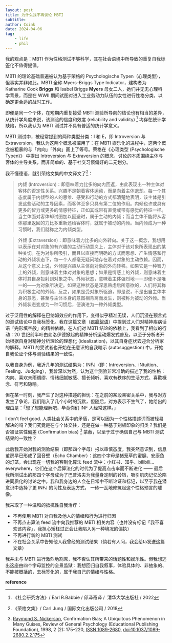 ```yaml
---
layout: post
title: 为什么我不再谈论 MBTI
subtitle: 
author: Coink
date: 2024-04-06
tag: 
    - life
    - phil
---
```

我的观点是：MBTI 作为性格测试不够科学，其在社会语境中所导致的重复自我标签化不值得提倡。

MBTI 的理论基础普遍被认为基于荣格的 Psychologische Typen（心理类型），但事实并非如此。MBTI 全称 Myers–Briggs Type Indicator，建构者为 Katharine Cook **Briggs** 和 Isabel Briggs **Myers** 母女二人，她们并无无心理科学背景，而是在 WWII 期间试图对进入工业劳动力队伍的女性进行性格分类，以确定更合适的战时工作。

即便是同一个个体，在短期内重复接受 MBTI 测验所导向的结论也有相当的差异，从统计学角度来说，该测验的信度和效度 (reliability and validity) [^1] 均存在统计学缺陷，所以我认为 MBTI 测试并不具有普适的统计学意义。

MBTI 测试中，被经常提到的两种类型分类：I 和 E，即 Introversion 与 Extraversion，我认为这两个概念被滥用了：在 MBTI 娱乐化的进程中，这两个概念被粗暴的与「内向」「外向」画上了等号。荣格在《心理类型 (Psychologische Typen)》 中提出 Introversion 与 Extraversion 的概念，讨论的本质围绕主体与客体的主导关系，而非简单的、基于社交习惯偏好的二元划分。

我不懂德语，就引荣格文集的中文译文了[^2]：

> 内倾 (Introversion)：即意味着力比多的向内回返，由此表现出一种主体对客体的否定性关系。兴趣不是朝着客体运动，而是向着主体退却。每一个其态度属于内倾型的人的思维、感受和行动的方式都清楚地表明，该主体是引发这些活动的主导因素，而客体至多只具有第二位的作用。内倾也许或具有更多的智力或更多的情感特征，正如其或带有直觉或带有感觉的特征一样。当主体面对客体却试图加以回避时，属于主动的内倾；而当主体不能将从客体那里返回的力比多重新还给客体时，就属于被动的内倾。当内倾成为一种习惯时，我们就称之为内倾类型。

> 外倾 (Extraversion)：即意味着力比多的向外转向。关于这一概念，我想用以表示在对对象的有兴趣的主动行动意义上，主体对于该对象所表现出的某种关切。在为对象所吸引，而且以直接而明确的方式而思想、产生情感和行动的外倾状态下，每一个人都毫无疑问地存在着对对象的主动依赖。因而，从这个意义上说，外倾是兴趣从主体向对象的外向转移。如果它是一种智力上的外倾，则意味着主体对对象的思想；如果是情感上的外倾，则意味着主体将其自身投射到对象之中。外倾状态，意味着主体强烈地——即便不是唯一的——为对象所决定。如果这种状态是深思熟虑后所意欲的，人们将其称为积极主动的外倾，反之，如果是受对象所驱迫，即是说，不是出自主体本身的意愿，甚至与主体本身的意图相背离而发生，则被称为被动的外倾。当外倾状态变成为一种习惯后，便演进为一种外倾类型。

过于泛用性的解释在巴纳姆效应的作用下，变得似乎精准无误，人们沉浸在预言式的测试结论中自我标签化。我在这篇文章（[疯癫絮语](https://coink.wang/bipolar-disorder.html)）中提到过人们对精神疾病话语「完形填空般」的精神依赖，在人们对 MBTI 结论的依赖上，我看到了相似的行动：20 世纪前半叶由弗洛伊德掀起的精神分析运动爆发式普及，以至于分析者开始根据自身对精神分析理论的理想化 (idealization)，以其自身症状去迎合分析家的解释。MBTI 的受试者也开始在无意识的自我暗示 (autosuggestion) 中，开始自我论证个体与测验结果的一致性。

以我自身为例，我近几年的测试结果为：INFJ（即：Introversion、iNtuition、Feeling、Judging），我曾深以为然，认为这个测验非常准确的描述了我的性格：内向、喜欢未雨绸缪、情绪细腻敏感、擅长倾听、喜欢有秩序的生活方式、喜歡概念、符号和隐喻。

但在某一时刻，我产生了对这种描述的担忧：在之前的某段亲密关系中，我与对方发生了争论，我们陷入了几个小时的沉默，但随后，对方表示不生气了，她给出的理由是：「想了想能理解吧，毕竟你们 INF 人经常这样。」

I don't feel good. 人类社会关系中的矛盾，是可以因为一个性格描述词而被轻易解决的吗？我们究竟是在与个体交往，还是在做一种基于刻板印象的归类？我们是否被证实性偏差 (Confirmation bias) [^3] 蒙蔽，以至于过于确信自己与 MBTI 测试结果的一致性？

此后我开始对我的测验结果（即那四个字母）报以审慎态度，我突然意识到，信息茧房早已形成了回音壁（Echo Chamber）：这四个字母是猪笼草的蜜腺、安康鱼的灯笼，会出现在一切我的客制化算法 feed 流中：小红书、知乎、bilibili… everywhere，它们在这个后算法化的时代为了提高点击率而不断进化 —— 最后我所测试出的那四个字母成为了巴普洛夫为我量身定制的铃铛，吸引肌肉记忆沦陷进同质化的讨论之中。我和我身边的人会在日常中不断论证和标记，以至于我在潜意识中选择了更 INFJ 的习性及表达方式， 一砖一瓦地修筑起这个性格预言的雕像。

我采取了一种温和的抵抗性自我治疗：

- 不再使用 MBTI 对自我及他人的情绪和行为进行归因
- 不再点击算法 feed 流中向我推荐的 MBTI 相关内容（也并没有标记「我不喜欢该内容」，我担心矫枉过正会让我陷入另一种境况的偏执）
- 不再进行新的 MBTI 测试
- 不在社会关系中告知他人我曾经的测试结果（倘若有人问，我会给ta发送这篇文章）

我并未与 MBTI 进行激烈地割席，我不否认其所带来的话题性和娱乐性。但我想逃出这座由四个字母监控的全景监狱：我想回归自我叙事，体验具体的、非抽象的、不能被概括的，去标签化的，属于我自己的情绪与性格。

**reference**

[^1]:《社会研究方法》/ Earl R.Babbie / 邱泽奇译 /  清华大学出版社 / 2022

[^2]:《荣格文集》/ Carl Jung / 国际文化出版公司 / 2018

[^3]: [Raymond S. Nickerson](https://zh.wikipedia.org/w/index.php?title=Raymond_S._Nickerson\&action=edit\&redlink=1), Confirmation Bias; A Ubiquitous Phenomenon in Many Guises, Review of General Psychology (Educational Publishing Foundation), 1998, 2 (2): 175–220, [ISSN 1089-2680](https://www.worldcat.org/issn/1089-2680), [doi:10.1037/1089-2680.2.2.175](https://dx.doi.org/10.1037%2F1089-2680.2.2.175)